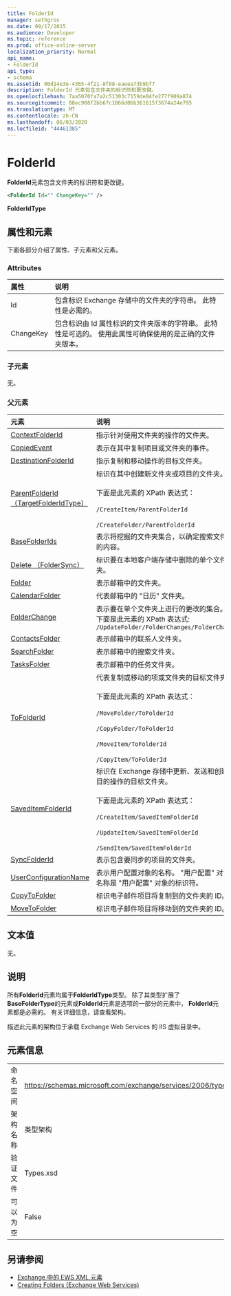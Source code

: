 ```yaml
---
title: FolderId
manager: sethgros
ms.date: 09/17/2015
ms.audience: Developer
ms.topic: reference
ms.prod: office-online-server
localization_priority: Normal
api_name:
- FolderId
api_type:
- schema
ms.assetid: 00d14e3e-4365-4f21-8f88-eaeea73b9bf7
description: FolderId 元素包含文件夹的标识符和更改键。
ms.openlocfilehash: 7aa5070fa7a2c51303c7159de04fe277f909a874
ms.sourcegitcommit: 88ec988f2bb67c1866d06b361615f3674a24e795
ms.translationtype: MT
ms.contentlocale: zh-CN
ms.lasthandoff: 06/03/2020
ms.locfileid: "44461385"
---
```

# <a name="folderid"></a>FolderId

**FolderId**元素包含文件夹的标识符和更改键。 
  
```XML
<FolderId Id="" ChangeKey="" />
```

 **FolderIdType**
## <a name="attributes-and-elements"></a>属性和元素

下面各部分介绍了属性、子元素和父元素。
  
### <a name="attributes"></a>Attributes

|**属性**|**说明**|
|:-----|:-----|
|Id  <br/> |包含标识 Exchange 存储中的文件夹的字符串。 此特性是必需的。  <br/> |
|ChangeKey  <br/> |包含标识由 Id 属性标识的文件夹版本的字符串。 此特性是可选的。 使用此属性可确保使用的是正确的文件夹版本。  <br/> |
   
### <a name="child-elements"></a>子元素

无。
  
### <a name="parent-elements"></a>父元素

|**元素**|**说明**|
|:-----|:-----|
|[ContextFolderId](contextfolderid.md) <br/> |指示针对使用文件夹的操作的文件夹。  <br/> |
|[CopiedEvent](copiedevent.md) <br/> |表示在其中复制项目或文件夹的事件。  <br/> |
|[DestinationFolderId](destinationfolderid.md) <br/> |指示复制和移动操作的目标文件夹。  <br/> |
|[ParentFolderId （TargetFolderIdType）](parentfolderid-targetfolderidtype.md) <br/> | 标识在其中创建新文件夹或项目的文件夹。  <br/><br/>  下面是此元素的 XPath 表达式：<br/>  <br/> `/CreateItem/ParentFolderId` <br/><br/>  `/CreateFolder/ParentFolderId` <br/> |
|[BaseFolderIds](basefolderids.md) <br/> |表示将挖掘的文件夹集合，以确定搜索文件夹的内容。  <br/> |
|[Delete （FolderSync）](delete-foldersync.md) <br/> |标识要在本地客户端存储中删除的单个文件夹。  <br/> |
|[Folder](folder.md) <br/> |表示邮箱中的文件夹。  <br/> |
|[CalendarFolder](calendarfolder.md) <br/> |代表邮箱中的 "日历" 文件夹。  <br/> |
|[FolderChange](folderchange.md) <br/> |表示要在单个文件夹上进行的更改的集合。  <br/> 下面是此元素的 XPath 表达式:  `/UpdateFolder/FolderChanges/FolderChange` <br/> |
|[ContactsFolder](contactsfolder.md) <br/> |表示邮箱中的联系人文件夹。  <br/> |
|[SearchFolder](searchfolder.md) <br/> |表示邮箱中的搜索文件夹。  <br/> |
|[TasksFolder](tasksfolder.md) <br/> |表示邮箱中的任务文件夹。  <br/> |
|[ToFolderId](tofolderid.md) <br/> | 代表复制或移动的项或文件夹的目标文件夹。 <br/> <br/>  下面是此元素的 XPath 表达式： <br/> <br/>  `/MoveFolder/ToFolderId` <br/> <br/> `/CopyFolder/ToFolderId` <br/> <br/> `/MoveItem/ToFolderId`<br/> <br/>  `/CopyItem/ToFolderId` <br/> |
|[SavedItemFolderId](saveditemfolderid.md) <br/> | 标识在 Exchange 存储中更新、发送和创建项目的操作的目标文件夹。  <br/><br/>  下面是此元素的 XPath 表达式： <br/> <br/>  `/CreateItem/SavedItemFolderId` <br/><br/>  `/UpdateItem/SavedItemFolderId` <br/><br/>  `/SendItem/SavedItemFolderId` <br/> |
|[SyncFolderId](syncfolderid.md) <br/> |表示包含要同步的项目的文件夹。  <br/> |
|[UserConfigurationName](userconfigurationname.md) <br/> |表示用户配置对象的名称。 "用户配置" 对象名称是 "用户配置" 对象的标识符。  <br/> |
|[CopyToFolder](copytofolder.md) <br/> |标识电子邮件项目将复制到的文件夹的 ID。  <br/> |
|[MoveToFolder](movetofolder.md) <br/> |标识电子邮件项目将移动到的文件夹的 ID。  <br/> |
   
## <a name="text-value"></a>文本值

无。
  
## <a name="remarks"></a>说明

所有**FolderId**元素均属于**FolderIdType**类型。 除了其类型扩展了**BaseFolderType**的元素或**FolderId**元素是选项的一部分的元素中， **FolderId**元素都是必需的。 有关详细信息，请查看架构。 
  
描述此元素的架构位于承载 Exchange Web Services 的 IIS 虚拟目录中。
  
## <a name="element-information"></a>元素信息

|||
|:-----|:-----|
|命名空间  <br/> |https://schemas.microsoft.com/exchange/services/2006/types  <br/> |
|架构名称  <br/> |类型架构  <br/> |
|验证文件  <br/> |Types.xsd  <br/> |
|可以为空  <br/> |False  <br/> |
   
## <a name="see-also"></a>另请参阅

- [Exchange 中的 EWS XML 元素](ews-xml-elements-in-exchange.md)
- [Creating Folders (Exchange Web Services)](https://msdn.microsoft.com/library/3b15b0ec-8691-45ed-9a24-a91ff732d6cf%28Office.15%29.aspx)

